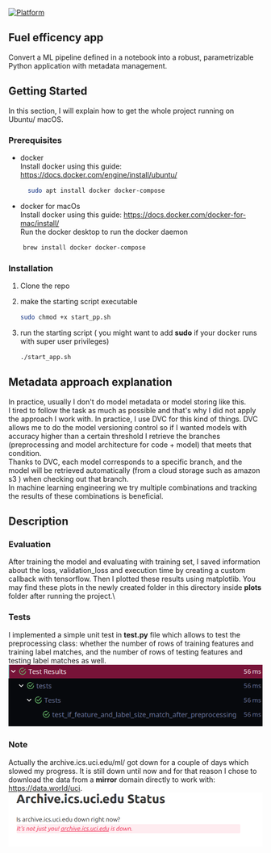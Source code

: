 [![Platform](https://img.shields.io/badge/platform-ios|linux-1abc9c.svg)](https://shields.io/)

<!-- ABOUT THE PROJECT -->
## Fuel efficency app
Convert a ML pipeline defined in a notebook into a robust,
parametrizable Python application with metadata management.

<!-- GETTING STARTED -->
## Getting Started

In this section, I will explain how to get the whole project running on Ubuntu/ macOS.

### Prerequisites
* docker\
  Install docker using this guide: https://docs.docker.com/engine/install/ubuntu/
  ```sh
    sudo apt install docker docker-compose 
  ```

* docker for macOs\
  Install docker using this guide: https://docs.docker.com/docker-for-mac/install/ \
  Run the docker desktop to run the docker daemon

```sh
    brew install docker docker-compose 
```
  
### Installation

1. Clone the repo

2. make the starting script executable
   ```sh
   sudo chmod +x start_pp.sh
   ```
3. run the starting script ( you might want to  add **sudo** if your docker runs with super user privileges)
   ```sh
   ./start_app.sh
   ```
   

<!-- USAGE EXAMPLES -->
## Metadata approach explanation
In practice, usually I don't do model metadata or model storing like this. \
I tired to follow the task as much as possible and that's why I did not apply the approach I work with. 
In practice, I use DVC for this kind of things. DVC allows me to do the model versioning control so if I wanted models 
with accuracy higher than a certain threshold I retrieve the branches (preprocessing and model architecture for code + model)
that meets that condition.\
Thanks to DVC, each model corresponds to a specific branch, and the model will be retrieved automatically (from a cloud storage
such as amazon s3 ) when checking out that branch.\
In machine learning engineering we try multiple combinations and tracking the results of these combinations is beneficial.

<!-- USAGE -->
## Description

### Evaluation
After training the model and evaluating with training set, I saved information about the loss, 
validation_loss and execution time by creating a custom callback with tensorflow. Then I plotted these results using 
matplotlib. You may find these plots in the newly created folder in this directory inside **plots** 
folder after running the project.\

### Tests
I implemented a simple unit test in **test.py** file which allows to test the preprocessing class: whether the number of rows
of training features and training label matches, and the number of rows of testing features and testing label matches as
well.
![unit test](images/unit_test.png)

### Note
Actually the archive.ics.uci.edu/ml/ got down for a couple of days which slowed my progress. It is still down until now
and for that reason I chose to download the data from a **mirror** domain directly to work with:
https://data.world/uci.
![domain down](images/domain_down.png)
